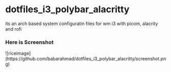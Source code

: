 # dotfiles_i3_polybar_alacritty
its an arch based system configuratin files for wm i3 with picom, alacrity and rofi

<h3>Here is Screenshot</h3>
![riceimage](https://github.com/babarahmad/dotfiles_i3_polybar_alacritty/screenshot.png)
